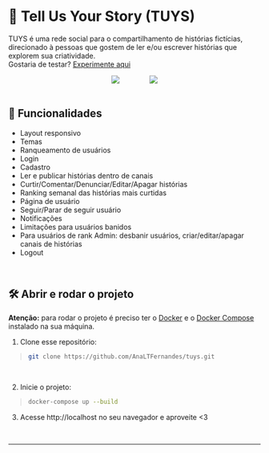 # :open_book: Tell Us Your Story (TUYS)

TUYS é uma rede social para o compartilhamento de histórias fictícias, direcionado à pessoas que gostem de ler e/ou escrever histórias que explorem sua criatividade.
<br />
Gostaria de testar? [Experimente aqui](http://35.153.31.124)

<div align=center>
 <img align=top src="https://user-images.githubusercontent.com/97851922/218341002-519a7d44-e50b-4279-945a-4241ffc481fa.gif" />
 &nbsp; &nbsp; &nbsp; &nbsp; &nbsp; &nbsp; &nbsp; 
 <img align=top src="https://user-images.githubusercontent.com/97851922/218341013-cefbeabb-c70e-469e-92f8-926c362daa00.gif" />
</div>

<br />

## :hammer: Funcionalidades
- Layout responsivo
- Temas
- Ranqueamento de usuários
- Login
- Cadastro
- Ler e publicar histórias dentro de canais
- Curtir/Comentar/Denunciar/Editar/Apagar histórias
- Ranking semanal das histórias mais curtidas
- Página de usuário
- Seguir/Parar de seguir usuário
- Notificações
- Limitações para usuários banidos
- Para usuários de rank Admin: desbanir usuários, criar/editar/apagar canais de histórias
- Logout

<br />

## :hammer_and_wrench: Abrir e rodar o projeto
**Atenção:** para rodar o projeto é preciso ter o [Docker](https://docs.docker.com/engine/install/) e o [Docker Compose](https://docs.docker.com/compose/install/) instalado na sua máquina.

1. Clone esse repositório:
>```bash
> git clone https://github.com/AnaLTFernandes/tuys.git
>```

<br />

2. Inicie o projeto:
>```bash
> docker-compose up --build
>```

3. Acesse http://localhost no seu navegador e aproveite <3

<br />

---
